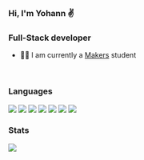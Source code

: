 ### Hi, I'm Yohann ✌️<br>
### Full-Stack developer

- 👨‍💻 I am currently a <a href="https://makers.tech/">Makers</a> student
<br>

### Languages

![](https://img.shields.io/badge/Code-Ruby-informational?style=flat&logo=ruby&logoColor=white&color=2bbc8a)
![](https://img.shields.io/badge/Code-Rspec-informational?style=flat&logo=rspec&logoColor=white&color=2bbc8a)
![](https://img.shields.io/badge/Code-Html5-informational?style=flat&logo=html5&logoColor=white&color=2bbc8a)
![](https://img.shields.io/badge/Code-Css3-informational?style=flat&logo=css3&logoColor=white&color=2bbc8a)
![](https://img.shields.io/badge/Code-Postgresql-informational?style=flat&logo=postgresql&logoColor=white&color=2bbc8a)
![](https://img.shields.io/badge/Tool-Git-informational?style=flat&logo=git&logoColor=white&color=2bbc8a)
![](https://img.shields.io/badge/Tool-Sinatra-informational?style=flat&logo=sinatra&logoColor=white&color=2bbc8a)

### Stats

<img src="https://github-readme-stats.vercel.app/api?username=YohannTisserand&theme=gotham&show_icons=true" />

